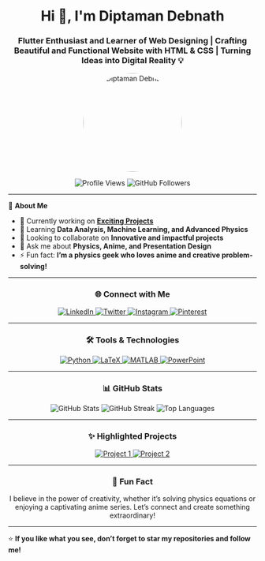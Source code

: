 <h1 align="center">Hi 👋, I'm <strong>Diptaman Debnath</strong></h1>
<h3 align="center">Flutter Enthusiast and Learner of Web Designing | Crafting Beautiful and Functional Website with HTML & CSS | Turning Ideas into Digital Reality 💡 </h3>

<p align="center">
  <img src="[https://your-photo-url-here](https://media.licdn.com/dms/image/v2/D5603AQHc9_jbJoHgSA/profile-displayphoto-shrink_800_800/profile-displayphoto-shrink_800_800/0/1731761308888?e=1741824000&v=beta&t=k08qRByeemjkyrqxyjAVkLigIkU9g_g8l3MYIscN7oM)" alt="Diptaman Debnath" width="200" style="border-radius: 50%;" />
</p>

<p align="center">
  <img src="https://komarev.com/ghpvc/?username=diptaman9999&label=Profile%20views&color=0e75b6&style=flat" alt="Profile Views" />
  <img src="https://img.shields.io/github/followers/diptaman9999?label=Followers&style=social" alt="GitHub Followers" />
</p>

---

🌟 **About Me**  
- 🔭 Currently working on **[Exciting Projects](https://github.com/diptaman9999)**
- 🌱 Learning **Data Analysis, Machine Learning, and Advanced Physics**
- 👯 Looking to collaborate on **Innovative and impactful projects**
- 💬 Ask me about **Physics, Anime, and Presentation Design**
- ⚡ Fun fact: **I’m a physics geek who loves anime and creative problem-solving!**

---

<h3 align="center">🌐 Connect with Me</h3>
<p align="center">
  <a href="https://linkedin.com/in/diptamandebnath" target="_blank">
    <img src="https://img.shields.io/badge/LinkedIn-0077B5?style=for-the-badge&logo=linkedin&logoColor=white" alt="LinkedIn" />
  </a>
  <a href="https://twitter.com/diptaman9999" target="_blank">
    <img src="https://img.shields.io/badge/Twitter-1DA1F2?style=for-the-badge&logo=twitter&logoColor=white" alt="Twitter" />
  </a>
  <a href="https://instagram.com/_diptaman_dh" target="_blank">
    <img src="https://img.shields.io/badge/Instagram-E4405F?style=for-the-badge&logo=instagram&logoColor=white" alt="Instagram" />
  </a>
  <a href="https://pinterest.com/diptaman54" target="_blank">
    <img src="https://img.shields.io/badge/Pinterest-BD081C?style=for-the-badge&logo=pinterest&logoColor=white" alt="Pinterest" />
  </a>
</p>

---

<h3 align="center">🛠️ Tools & Technologies</h3>
<p align="center">
  <a href="https://www.python.org" target="_blank">
    <img src="https://img.shields.io/badge/Python-3776AB?style=for-the-badge&logo=python&logoColor=white" alt="Python" />
  </a>
  <a href="https://www.latex-project.org/" target="_blank">
    <img src="https://img.shields.io/badge/LaTeX-008080?style=for-the-badge&logo=latex&logoColor=white" alt="LaTeX" />
  </a>
  <a href="https://www.mathworks.com/products/matlab.html" target="_blank">
    <img src="https://img.shields.io/badge/MATLAB-FF6F00?style=for-the-badge&logo=mathworks&logoColor=white" alt="MATLAB" />
  </a>
  <a href="https://www.microsoft.com/en-us/microsoft-365/powerpoint" target="_blank">
    <img src="https://img.shields.io/badge/PowerPoint-B7472A?style=for-the-badge&logo=microsoft-powerpoint&logoColor=white" alt="PowerPoint" />
  </a>
</p>

---

<h3 align="center">📊 GitHub Stats</h3>
<p align="center">
  <img src="https://github-readme-stats.vercel.app/api?username=diptaman9999&show_icons=true&theme=radical" alt="GitHub Stats" />
  <img src="https://github-readme-streak-stats.herokuapp.com/?user=diptaman9999&theme=radical" alt="GitHub Streak" />
  <img src="https://github-readme-stats.vercel.app/api/top-langs/?username=diptaman9999&layout=compact&theme=radical" alt="Top Languages" />
</p>

---

<h3 align="center">✨ Highlighted Projects</h3>
<p align="center">
  <a href="https://github.com/diptaman9999/project1">
    <img src="https://github-readme-stats.vercel.app/api/pin/?username=diptaman9999&repo=project1&theme=radical" alt="Project 1" />
  </a>
  <a href="https://github.com/diptaman9999/project2">
    <img src="https://github-readme-stats.vercel.app/api/pin/?username=diptaman9999&repo=project2&theme=radical" alt="Project 2" />
  </a>
</p>

---

<h3 align="center">🚀 Fun Fact</h3>
<p align="center">I believe in the power of creativity, whether it’s solving physics equations or enjoying a captivating anime series. Let’s connect and create something extraordinary!</p>

---

⭐️ **If you like what you see, don’t forget to star my repositories and follow me!**  
